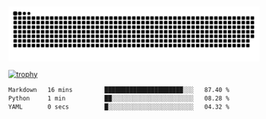 ﻿<picture>
  <source media="(prefers-color-scheme: dark)" srcset="https://raw.githubusercontent.com/Ainavo/Ainavo/output/github-contribution-grid-snake-dark.svg">
  <source media="(prefers-color-scheme: light)" srcset="https://raw.githubusercontent.com/Ainavo/Ainavo/output/github-contribution-grid-snake.svg">
  <img alt="github contribution grid snake animation" src="https://raw.githubusercontent.com/Ainavo/Ainavo/output/github-contribution-grid-snake.svg">
</picture>

[![trophy](https://github-profile-trophy.vercel.app/?username=Ainavo)](https://github.com/ryo-ma/github-profile-trophy)

<!--START_SECTION:waka-->

```txt
Markdown   16 mins         ██████████████████████░░░   87.40 %
Python     1 min           ██░░░░░░░░░░░░░░░░░░░░░░░   08.28 %
YAML       0 secs          █░░░░░░░░░░░░░░░░░░░░░░░░   04.32 %
```

<!--END_SECTION:waka-->


